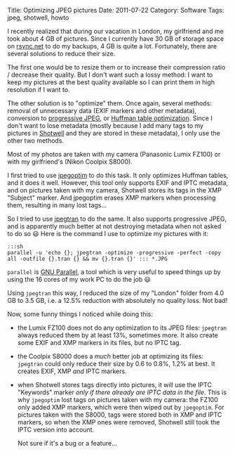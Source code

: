 Title: Optimizing JPEG pictures
Date: 2011-07-22
Category: Software
Tags: jpeg, shotwell, howto

I recently realized that during our vacation in London, my girlfriend and me
took about 4 GB of pictures. Since I currently have 30 GB of storage space on
[rsync.net][] to do my backups, 4 GB is quite a lot. Fortunately, there are
several solutions to reduce their size.

The first one would be to resize them or to increase their compression ratio /
decrease their quality. But I don't want such a lossy method: I want to keep my
pictures at the best quality available so I can print them in high resolution if
I want to.

The other solution is to "optimize" them. Once again, several methods: removal
of unnecessary data (EXIF markers and other metadata), conversion to
[progressive JPEG][progressive], or [Huffman table optimization][huffman]. Since
I don't want to lose metadata (mostly because I add many tags to my pictures in
[Shotwell][] and they are stored in these metadata), I only use the other two
methods.

Most of my photos are taken with my camera (Panasonic Lumix FZ100) or with my
girlfriend's (Nikon Coolpix S8000).

I first tried to use [jpegoptim][] to do this task. It only optimizes Huffman
tables, and it does it well. However, this tool only supports EXIF and IPTC
metadata, and on pictures taken with my camera, Shotwell stores its tags in the
XMP "Subject" marker. And jpegoptim erases XMP markers when processing them,
resulting in many lost tags...

So I tried to use [jpegtran][] to do the same. It also supports progressive
JPEG, and is apparently much better at not destroying metadata when not asked to
do so :smiley: Here is the command I use to optimize my pictures with it:

    :::sh
    parallel -u 'echo {}; jpegtran -optimize -progressive -perfect -copy all -outfile {}.tran {} && mv {}.tran {}' ::: *.JPG

`parallel` is [GNU Parallel][parallel], a tool which is very useful to speed
things up by using the 16 cores of my work PC to do the job :smiley:

Using `jpegtran` this way, I reduced the size of my "London" folder from 4.0 GB
to 3.5 GB, i.e. a 12.5% reduction with absolutely no quality loss. Not bad!

Now, some funny things I noticed while doing this:

-   the Lumix FZ100 does not do any optimization to its JPEG files: `jpegtran`
    always reduced them by at least 13%, sometimes more. It also create some
    EXIF and XMP markers in its files, but no IPTC tag.

-   the Coolpix S8000 does a *much* better job at optimizing its files: `jpegtran`
    could only reduce their size by 0.6 to 0.8%, 1.2% at best. It creates EXIF,
    XMP *and* IPTC markers.

-   when Shotwell stores tags directly into pictures, it will use the IPTC
    "Keywords" marker *only if there already are IPTC data in the file*. This is
    why `jpegoptim` lost tags on pictures taken with my camera: the FZ100 only
    added XMP markers, which were then wiped out by `jpegoptim`. For pictures
    taken with the S8000, tags were stored both in XMP and IPTC markers, so when
    the XMP ones were removed, Shotwell still took the IPTC version into
    account.

    Not sure if it's a bug or a feature...


[rsync.net]: http://rsync.net/
[progressive]: http://www.faqs.org/faqs/jpeg-faq/part1/section-11.html
[huffman]: http://www.impulseadventure.com/photo/optimized-jpeg.html
[shotwell]: http://yorba.org/shotwell/
[jpegoptim]: http://freshmeat.net/projects/jpegoptim/
[jpegtran]: http://jpegclub.org/
[parallel]: http://www.gnu.org/s/parallel/

